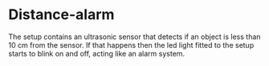 # Distance-alarm
The setup contains an ultrasonic sensor that detects if an object is less than 10 cm from the sensor. If that happens then the led light  fitted to the setup starts to blink on and off, acting like an alarm system.

